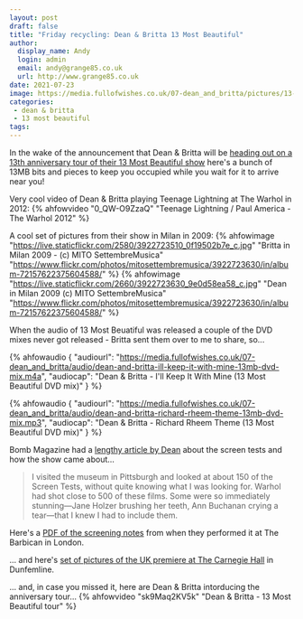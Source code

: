 ```yaml
---
layout: post
draft: false
title: "Friday recycling: Dean & Britta 13 Most Beautiful"
author:
  display_name: Andy
  login: admin
  email: andy@grange85.co.uk
  url: http://www.grange85.co.uk
date: 2021-07-23
image: https://media.fullofwishes.co.uk/07-dean_and_britta/pictures/13-most-beautiful-13-anniversary-additional-screen-tests-trailer.png
categories:
 - dean & britta
 - 13 most beautiful
tags:
---
```

In the wake of the announcement that Dean & Britta will be [heading out on a 13th anniversary tour of their 13 Most Beautiful show](/2021/07/22/dean-and-britta-13-most-beautful-tour/) here's a bunch of 13MB bits and pieces to keep you occupied while you wait for it to arrive near you!

Very cool video of Dean & Britta playing Teenage Lightning at The Warhol in 2012:
{% ahfowvideo "0_QW-O9ZzaQ" "Teenage Lightning / Paul America - The Warhol 2012" %}

A cool set of pictures from their show in Milan in 2009:
{% ahfowimage "https://live.staticflickr.com/2580/3922723510_0f19502b7e_c.jpg" "Britta in Milan 2009 - (c) MITO SettembreMusica" "https://www.flickr.com/photos/mitosettembremusica/3922723630/in/album-72157622375604588/" %}
{% ahfowimage "https://live.staticflickr.com/2660/3922723630_9e0d58ea58_c.jpg" "Dean in Milan 2009 (c) MITO SettembreMusica" "https://www.flickr.com/photos/mitosettembremusica/3922723630/in/album-72157622375604588/" %}

When the audio of 13 Most Beuatiful was released a couple of the DVD mixes never got released - Britta sent them over to me to share, so...

{% ahfowaudio {
"audiourl": "https://media.fullofwishes.co.uk/07-dean_and_britta/audio/dean-and-britta-ill-keep-it-with-mine-13mb-dvd-mix.m4a",
"audiocap": "Dean & Britta - I'll Keep It With Mine (13 Most Beautiful DVD mix)"
} %}

{% ahfowaudio {
"audiourl": "https://media.fullofwishes.co.uk/07-dean_and_britta/audio/dean-and-britta-richard-rheem-theme-13mb-dvd-mix.mp3",
"audiocap": "Dean & Britta - Richard Rheem Theme (13 Most Beautiful DVD mix)"
} %}

Bomb Magazine had a [lengthy article by Dean](http://web.archive.org/web/20090728003841/http://www.bombsite.com/issues/0/articles/3326) about the screen tests and how the show came about...

> I visited the museum in Pittsburgh and looked at about 150 of the Screen Tests, without quite knowing what I was looking for. Warhol had shot close to 500 of these films. Some were so immediately stunning—Jane Holzer brushing her teeth, Ann Buchanan crying a tear—that I knew I had to include them.

Here's a [PDF of the screening notes](https://media.fullofwishes.co.uk/07-dean_and_britta/pictures/13MB-barbican-prog.pdf) from when they performed it at The Barbican in London.

... and here's [set of pictures of the UK premiere at The Carnegie Hall](https://www.flickr.com/photos/grange85/sets/72157621177391926/) in Dunfemline.

... and, in case you missed it, here are Dean & Britta intorducing the anniversary tour...
{% ahfowvideo "sk9Maq2KV5k" "Dean & Britta - 13 Most Beautiful tour" %}

